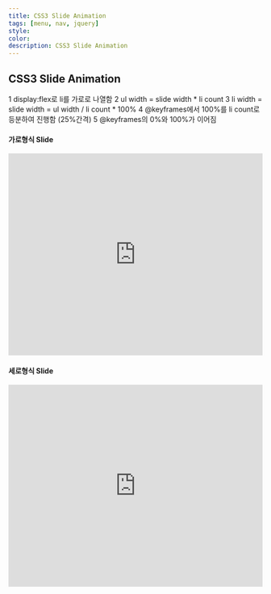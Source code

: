 ```yaml
---
title: CSS3 Slide Animation
tags: [menu, nav, jquery]
style: 
color: 
description: CSS3 Slide Animation
---
```



## CSS3 Slide Animation

1 display:flex로 li를 가로로 나열함
2 ul width = slide width * li count
3 li width = slide width = ul width / li count * 100%
4 @keyframes에서 100%를 li count로 등분하여 진행함 (25%간격)
5 @keyframes의 0%와 100%가 이어짐

#### 가로형식 Slide 
<iframe height="400" width="100%" src="https://codepen.io/qrtukjrg-the-flexboxer/embed/poPRvGw?default-tab=html%2Cresult" frameborder="no" loading="lazy" allowtransparency="true" allowfullscreen="true">
</iframe>

#### 세로형식 Slide
<iframe height="400" width="100%"  title="" src="https://codepen.io/qrtukjrg-the-flexboxer/embed/rNmjVaK?default-tab=html%2Cresult" frameborder="no" loading="lazy" allowtransparency="true" allowfullscreen="true">
</iframe>